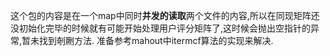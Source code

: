 这个包的内容是在一个map中同时**并发的读取**两个文件的内容,所以在同现矩阵还没初始化完毕的时候就有可能开始处理用户评分矩阵了,这时候会抛出空指针的异常,暂未找到剞劂方法.
准备参考mahout中itermcf算法的实现来解决.